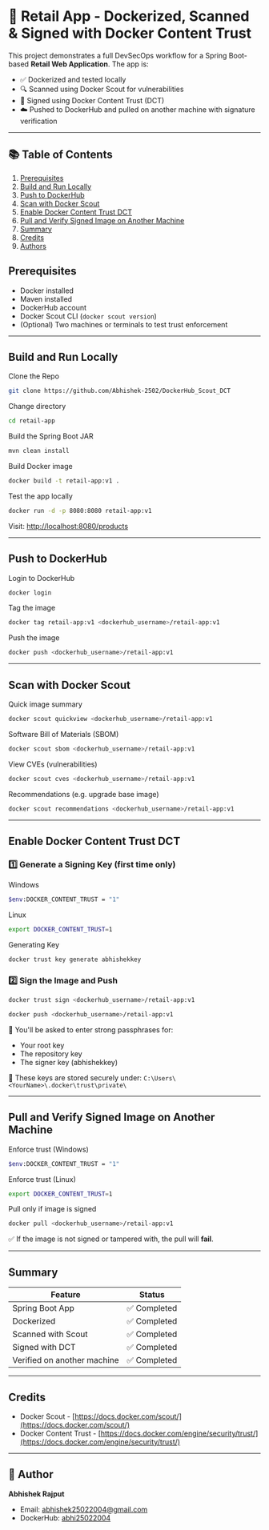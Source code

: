 # 🛒 Retail App - Dockerized, Scanned & Signed with Docker Content Trust

This project demonstrates a full DevSecOps workflow for a Spring Boot-based **Retail Web Application**. The app is:
- ✅ Dockerized and tested locally
- 🔍 Scanned using Docker Scout for vulnerabilities
- 🔐 Signed using Docker Content Trust (DCT)
- ☁️ Pushed to DockerHub and pulled on another machine with signature verification

---

## 📚 Table of Contents
1. [Prerequisites](#prerequisites)
2. [Build and Run Locally](#build-and-run-locally)
3. [Push to DockerHub](#push-to-dockerhub)
4. [Scan with Docker Scout](#scan-with-docker-scout)
5. [Enable Docker Content Trust DCT](#enable-docker-content-trust-dct)
6. [Pull and Verify Signed Image on Another Machine](#pull-and-verify-signed-image-on-another-machine)
6. [Summary](#summary)
7. [Credits](#credits)
8. [Authors](#authors)


## Prerequisites

- Docker installed
- Maven installed
- DockerHub account
- Docker Scout CLI (`docker scout version`)
- (Optional) Two machines or terminals to test trust enforcement

---

## Build and Run Locally

Clone the Repo
```bash
git clone https://github.com/Abhishek-2502/DockerHub_Scout_DCT
````

Change directory
```bash
cd retail-app
````

Build the Spring Boot JAR
```bash
mvn clean install
````

Build Docker image
```bash
docker build -t retail-app:v1 .
````

Test the app locally
```bash
docker run -d -p 8080:8080 retail-app:v1
````

Visit: [http://localhost:8080/products](http://localhost:8080/products)

---

## Push to DockerHub

Login to DockerHub
```bash
docker login
```

Tag the image
```bash
docker tag retail-app:v1 <dockerhub_username>/retail-app:v1
```

Push the image
```bash
docker push <dockerhub_username>/retail-app:v1
```

---

## Scan with Docker Scout

Quick image summary
```bash
docker scout quickview <dockerhub_username>/retail-app:v1
```

Software Bill of Materials (SBOM)
```bash
docker scout sbom <dockerhub_username>/retail-app:v1
```

View CVEs (vulnerabilities)
```bash
docker scout cves <dockerhub_username>/retail-app:v1
```

Recommendations (e.g. upgrade base image)
```bash
docker scout recommendations <dockerhub_username>/retail-app:v1
```

---

## Enable Docker Content Trust DCT

### 1️⃣ Generate a Signing Key (first time only)

Windows
```bash
$env:DOCKER_CONTENT_TRUST = "1"
```

Linux
```bash
export DOCKER_CONTENT_TRUST=1
```

Generating Key
```bash
docker trust key generate abhishekkey
```

### 2️⃣ Sign the Image and Push

```bash
docker trust sign <dockerhub_username>/retail-app:v1
```

```bash
docker push <dockerhub_username>/retail-app:v1
```
🔑 You'll be asked to enter strong passphrases for:

* Your root key
* The repository key
* The signer key (abhishekkey)

📝 These keys are stored securely under:
`C:\Users\<YourName>\.docker\trust\private\`

---

## Pull and Verify Signed Image on Another Machine

Enforce trust (Windows)
```bash
$env:DOCKER_CONTENT_TRUST = "1"
```

Enforce trust (Linux)
```bash
export DOCKER_CONTENT_TRUST=1
```

Pull only if image is signed
```bash
docker pull <dockerhub_username>/retail-app:v1
```

✅ If the image is not signed or tampered with, the pull will **fail**.

---

## Summary

| Feature                     | Status      |
| --------------------------- | ----------- |
| Spring Boot App             | ✅ Completed |
| Dockerized                  | ✅ Completed |
| Scanned with Scout          | ✅ Completed |
| Signed with DCT             | ✅ Completed |
| Verified on another machine | ✅ Completed |

---

## Credits

* Docker Scout - [https://docs.docker.com/scout/](https://docs.docker.com/scout/)
* Docker Content Trust - [https://docs.docker.com/engine/security/trust/](https://docs.docker.com/engine/security/trust/)

---

## 🔐 Author

**Abhishek Rajput**
- Email: [abhishek25022004@gmail.com](mailto:abhishek25022004@gmail.com)
- DockerHub: [abhi25022004](https://hub.docker.com/u/abhi25022004)

